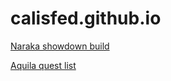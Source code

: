 # calisfed.github.io

[Naraka showdown build](./naraka.html)

[Aquila quest list](./aquila_quest.md)

